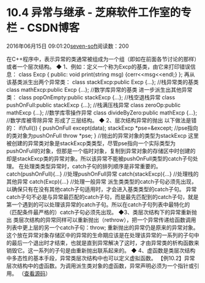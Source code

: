 
# 10.4 异常与继承 -  芝麻软件工作室的专栏 - CSDN博客


2016年06月15日 09:01:20[seven-soft](https://me.csdn.net/softn)阅读数：200


在C++程序中，表示异常的类通常被组成为一个组（即如在前面各节讨论的那样）或者一个层次结构。
◆ 1、例如：定义一个称为Excp的基类，由它来打印错误信息：
class Excp
{
public:
void print(string msg)
{cerr<<msg<<endl;}
};
再从该基类派生出两个异常类：
class stackExcp:public Excp
{...}; //栈异常类的基类
class mathExcp:public Excp
{...}; //数学库异常的基类
进一步派生出其他异常类：
class popOnEmpty:public stackExcp
{...}; //栈空退栈异常
class pushOnFull:public stackExcp
{...}; //栈满压栈异常
class zeroOp:public mathExcp
{...}; //数学库零操作异常
class divideByZero:public mathExcp
{...}; //数学库被零除异常
形成了三层结构。
◆ 2、层次结构异常的抛出
以下做法是错的：
if(full())
{
pushOnFull except(data);
stackExcp *pse=&except; //pse指向的类对象为pushOnFull
throw *pse;
} //抛出的异常对象的类型为stackExcp
这里被创建的异常类对象是stackExcp类类型，尽管pse指向一个实际类型为pushOnFull的对象，但那是一个临时对象，复制到异常对象的存储区中时创建的却是stackExcp类的异常对象。所以该异常不能被pushOnFull类型的catch子句处理。
在处理类类型异常时，catch子句的排列顺序是非常重要的。
catch(pushOnFull){...} //处理pushOnFull异常
catch(stackExcp){...} //处理栈的其他异常
catch(Excp){...} //处理一般异常
派生类类型的catch子句必须先出现，以确保只有在没有其他catch子句适用时，才会进入基类类型的catch子句。
异常catch子句不必是与异常最匹配的catch子句，而是最先匹配到的catch子句，就是第一个遇到的可以处理该异常的catch子句。所以在catch子句列表中最特化的（匹配条件最严格的）catch子句必须先出现。
◆3、类层次结构下的异常重新抛出
类层次结构的异常同样可以重新抛出（rethrow），把一个异常传递给函数调用列表中更上层的另一个catch子句：throw;
重新抛出的异常仍是原来的异常对象。这个放在异常对象存储区中的异常的生命期应该是在处理该异常的一系列的子句中的最后一个退出时才结束，也就是直到异常解决了这时，才由异常类的析构函数来销毁它。这一系列的子句是由重新抛出联系起来的。
◆ 4、虚函数是类层次结构中多态性的基本手段，异常类层次结构中也可以定义虚拟函数。
【例10.2】异常层次结构中的虚函数。为调用派生类对象的虚函数，异常声明必须为一个指针或引用。 （[查看源码](http://www.weixueyuan.net/templets/default/cpp/source/Ex10_2.txt)）


